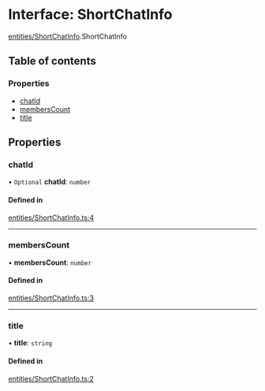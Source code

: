 # Interface: ShortChatInfo

[entities/ShortChatInfo](../wiki/entities.ShortChatInfo).ShortChatInfo

## Table of contents

### Properties

- [chatId](../wiki/entities.ShortChatInfo.ShortChatInfo#chatid)
- [membersCount](../wiki/entities.ShortChatInfo.ShortChatInfo#memberscount)
- [title](../wiki/entities.ShortChatInfo.ShortChatInfo#title)

## Properties

### chatId

• `Optional` **chatId**: `number`

#### Defined in

[entities/ShortChatInfo.ts:4](https://github.com/digitalchat-ru/digitalchat-vk-collector/blob/7600e40/src/entities/ShortChatInfo.ts#L4)

___

### membersCount

• **membersCount**: `number`

#### Defined in

[entities/ShortChatInfo.ts:3](https://github.com/digitalchat-ru/digitalchat-vk-collector/blob/7600e40/src/entities/ShortChatInfo.ts#L3)

___

### title

• **title**: `string`

#### Defined in

[entities/ShortChatInfo.ts:2](https://github.com/digitalchat-ru/digitalchat-vk-collector/blob/7600e40/src/entities/ShortChatInfo.ts#L2)
